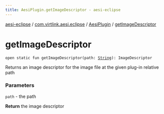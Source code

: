 ```yaml
---
title: AesiPlugin.getImageDescriptor - aesi-eclipse
---
```


[aesi-eclipse](../../index.html) / [com.virtlink.aesi.eclipse](../index.html) / [AesiPlugin](index.html) / [getImageDescriptor](.)

# getImageDescriptor

`open static fun getImageDescriptor(path: `[`String`](https://kotlinlang.org/api/latest/jvm/stdlib/kotlin/-string/index.html)`): ImageDescriptor`

Returns an image descriptor for the image file at the given plug-in relative path

### Parameters

`path` - the path

**Return**
the image descriptor

